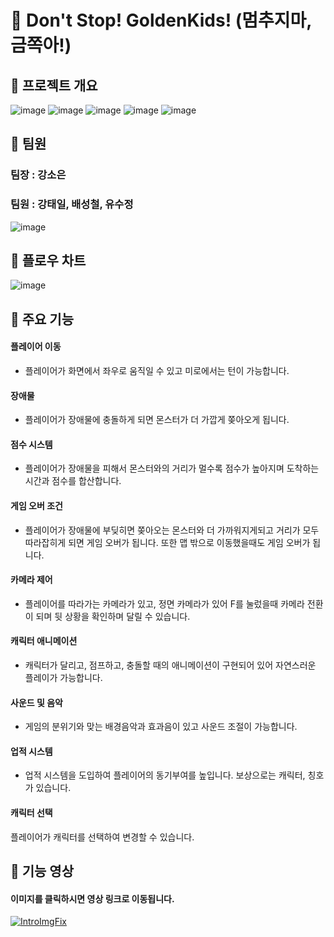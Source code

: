 # 📌 Don't Stop! GoldenKids! (멈추지마, 금쪽아!)
 
## 📌 프로젝트 개요
![image](https://github.com/peterbae9327/DontStopGoldenKids/assets/141620531/0ae13a46-d798-42b3-be9d-df47e833acdc)
![image](https://github.com/peterbae9327/DontStopGoldenKids/assets/141620531/86157a94-8048-416f-8908-7485cc7f4de6)
![image](https://github.com/peterbae9327/DontStopGoldenKids/assets/141620531/cf82aab9-9e83-4fbc-b15f-1cff40d39b1e)
![image](https://github.com/peterbae9327/DontStopGoldenKids/assets/141620531/cd640d13-2afe-43d0-9c65-e7418b675555)
![image](https://github.com/peterbae9327/DontStopGoldenKids/assets/141620531/a4a2d1fa-daa6-4e78-942b-a0ddc8f2732e)

## 📌 팀원
### 팀장 : 강소은
### 팀원 : 강태일, 배성철, 유수정
![image](https://github.com/peterbae9327/DontStopGoldenKids/assets/141620531/53601c37-2ad6-4e43-bd32-27ac49aca4d1)

## 📌 플로우 차트
![image](https://github.com/peterbae9327/DontStopGoldenKids/assets/141620531/730345d6-9894-4273-9e2e-2d6a83868b04)

## 📌 주요 기능 
#### 플레이어 이동 
- 플레이어가 화면에서 좌우로 움직일 수 있고 미로에서는 턴이 가능합니다.

#### 장애물
- 플레이어가 장애물에 충돌하게 되면 몬스터가 더 가깝게 쫒아오게 됩니다.

#### 점수 시스템
- 플레이어가 장애물을 피해서 몬스터와의 거리가 멀수록 점수가 높아지며 도착하는 시간과 점수를 합산합니다.

#### 게임 오버 조건
- 플레이어가 장애물에 부딪히면 쫒아오는 몬스터와 더 가까워지게되고 거리가 모두 따라잡히게 되면 게임 오버가 됩니다. 또한 맵 밖으로 이동했을때도 게임 오버가 됩니다.
  
#### 카메라 제어
- 플레이어를 따라가는 카메라가 있고, 정면 카메라가 있어 F를 눌렀을때 카메라 전환이 되며 뒷 상황을 확인하며 달릴 수 있습니다.
  
#### 캐릭터 애니메이션
- 캐릭터가 달리고, 점프하고, 충돌할 때의 애니메이션이 구현되어 있어 자연스러운 플레이가 가능합니다. 

#### 사운드 및 음악
- 게임의 분위기와 맞는 배경음악과 효과음이 있고 사운드 조절이 가능합니다. 

#### 업적 시스템
- 업적 시스템을 도입하여 플레이어의 동기부여를 높입니다. 보상으로는 캐릭터, 칭호가 있습니다.

#### 캐릭터 선택
플레이어가 캐릭터를 선택하여 변경할 수 있습니다.

## 📌 기능 영상 
#### 이미지를 클릭하시면 영상 링크로 이동됩니다.
[![IntroImgFix](https://github.com/peterbae9327/DontStopGoldenKids/assets/141620531/b81336f7-09f9-4522-9334-147793a2afc5)](https://www.youtube.com/watch?v=UCPwZUFWAc8)
